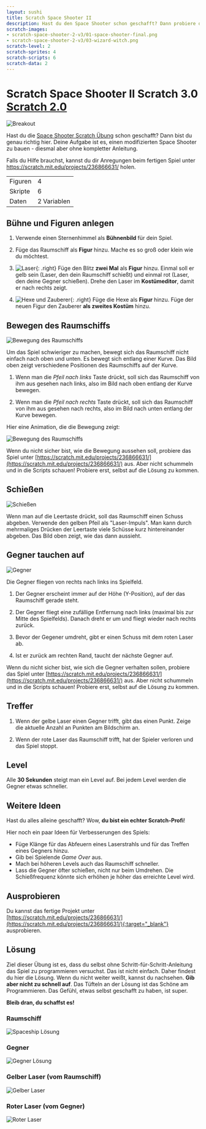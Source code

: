 ```yaml
---
layout: sushi
title: Scratch Space Shooter II
description: Hast du den Space Shooter schon geschafft? Dann probiere diese Herausforderung.
scratch-images:
- scratch-space-shooter-2-v3/01-space-shooter-final.png
- scratch-space-shooter-2-v3/03-wizard-witch.png
scratch-level: 2
scratch-sprites: 4
scratch-scripts: 6
scratch-data: 2
---
```


# Scratch Space Shooter II <span class="badge badge-scratch3">Scratch 3.0</span> <a href="scratch-space-shooter-2.html" class="change-scratch-version">Scratch 2.0</a>

<div class="row sushi-intro">
	<div class="col-sm-6"><img alt="Breakout" src="scratch-space-shooter-2-v3/01-space-shooter-final.png" /></div>
	<div class="col-sm-6">
		<p>Hast du die <a href="scratch-space-shooter.html">Space Shooter Scratch Übung</a> schon geschafft? Dann bist du genau richtig hier. Deine Aufgabe ist es, einen modifizierten Space Shooter zu bauen - diesmal aber ohne kompletter Anleitung.</p>
		<p>Falls du Hilfe brauchst, kannst du dir Anregungen beim fertigen Spiel unter <a href="https://scratch.mit.edu/projects/236866631/" target="_blank">https://scratch.mit.edu/projects/236866631/</a> holen.</p>
		<table class="table sushi-stats">
			<tbody>
				<tr>
					<td>Figuren</td>
					<td>4</td>
				</tr>
				<tr>
					<td>Skripte</td>
					<td>6</td>
				</tr>
				<tr>
					<td>Daten</td>
					<td>2 Variablen</td>
				</tr>
			</tbody>
		</table>
	</div>
</div>

## Bühne und Figuren anlegen

1. Verwende einen Sternenhimmel als **Bühnenbild** für dein Spiel.

1. Füge das Raumschiff als **Figur** hinzu. Mache es so groß oder klein wie du möchtest.

1. ![Laser](scratch-space-shooter-2-v3/02-laser.png){: .right}
Füge den Blitz **zwei Mal** als **Figur** hinzu. Einmal soll er gelb sein (Laser, den dein Raumschiff schießt) und einmal rot (Laser, den deine Gegner schießen). Drehe den Laser im **Kostümeditor**, damit er nach rechts zeigt.

1. ![Hexe und Zauberer](scratch-space-shooter-2-v3/03-wizard-witch.png){: .right}
Füge die Hexe als **Figur** hinzu. Füge der neuen Figur den Zauberer **als zweites Kostüm** hinzu.

## Bewegen des Raumschiffs

![Bewegung des Raumschiffs](scratch-space-shooter-2-v3/04-spaceship-move.png)

Um das Spiel schwieriger zu machen, bewegt sich das Raumschiff nicht einfach nach oben und unten. Es bewegt sich entlang einer Kurve. Das Bild oben zeigt verschiedene Positionen des Raumschiffs auf der Kurve.

1. Wenn man die *Pfeil nach links* Taste drückt, soll sich das Raumschiff von ihm aus gesehen nach links, also im Bild nach oben entlang der Kurve bewegen.

1. Wenn man die *Pfeil nach rechts* Taste drückt, soll sich das Raumschiff von ihm aus gesehen nach rechts, also im Bild nach unten entlang der Kurve bewegen.

Hier eine Animation, die die Bewegung zeigt:

![Bewegung des Raumschiffs](scratch-space-shooter-2-v3/05-spaceship-move.gif)

Wenn du nicht sicher bist, wie die Bewegung aussehen soll, probiere das Spiel unter [https://scratch.mit.edu/projects/236866631/](https://scratch.mit.edu/projects/236866631/) aus. Aber nicht schummeln und in die Scripts schauen! Probiere erst, selbst auf die Lösung zu kommen.

## Schießen

![Schießen](scratch-space-shooter-2-v3/06-spaceship-shooting.png)

Wenn man auf die Leertaste drückt, soll das Raumschiff einen Schuss abgeben. Verwende den gelben Pfeil als "Laser-Impuls". Man kann durch mehrmaliges Drücken der Leertaste viele Schüsse kurz hintereinander abgeben. Das Bild oben zeigt, wie das dann aussieht.

## Gegner tauchen auf

![Gegner](scratch-space-shooter-2-v3/07-enemy.png)

Die Gegner fliegen von rechts nach links ins Spielfeld.

1. Der Gegner erscheint immer auf der Höhe (Y-Position), auf der das Raumschiff gerade steht.

1. Der Gegner fliegt eine zufällige Entfernung nach links (maximal bis zur Mitte des Spielfelds). Danach dreht er um und fliegt wieder nach rechts zurück.

1. Bevor der Gegener umdreht, gibt er einen Schuss mit dem roten Laser ab.

1. Ist er zurück am rechten Rand, taucht der nächste Gegner auf.

Wenn du nicht sicher bist, wie sich die Gegner verhalten sollen, probiere das Spiel unter [https://scratch.mit.edu/projects/236866631/](https://scratch.mit.edu/projects/236866631/) aus. Aber nicht schummeln und in die Scripts schauen! Probiere erst, selbst auf die Lösung zu kommen.

## Treffer

1. Wenn der gelbe Laser einen Gegner trifft, gibt das einen Punkt. Zeige die aktuelle Anzahl an Punkten am Bildschirm an.

1. Wenn der rote Laser das Raumschiff trifft, hat der Spieler verloren und das Spiel stoppt.

## Level

Alle **30 Sekunden** steigt man ein Level auf. Bei jedem Level werden die Gegner etwas schneller.

## Weitere Ideen

Hast du alles alleine geschafft? Wow, **du bist ein echter Scratch-Profi**!

Hier noch ein paar Ideen für Verbesserungen des Spiels:

* Füge Klänge für das Abfeuern eines Laserstrahls und für das Treffen eines Gegners hinzu.
* Gib bei Spielende *Game Over* aus.
* Mach bei höheren Levels auch das Raumschiff schneller.
* Lass die Gegner öfter schießen, nicht nur beim Umdrehen. Die Schießfrequenz könnte sich erhöhen je höher das erreichte Level wird.

## Ausprobieren

Du kannst das fertige Projekt unter [https://scratch.mit.edu/projects/236866631/](https://scratch.mit.edu/projects/236866631/){:target="_blank"} ausprobieren.

## Lösung

Ziel dieser Übung ist es, dass du selbst ohne Schritt-für-Schritt-Anleitung das Spiel zu programmieren versuchst. Das ist nicht einfach. Daher findest du hier die Lösung. Wenn du nicht weiter weißt, kannst du nachsehen. **Gib aber nicht zu schnell auf**. Das Tüfteln an der Lösung ist das Schöne am Programmieren. Das Gefühl, etwas selbst geschafft zu haben, ist super.

**Bleib dran, du schaffst es!**

### Raumschiff

![Spaceship Lösung](scratch-space-shooter-2-v3/08-spaceship-solution.png)

### Gegner

![Gegner Lösung](scratch-space-shooter-2-v3/09-enemy-solution.png)

### Gelber Laser (vom Raumschiff)

![Gelber Laser](scratch-space-shooter-2-v3/10-friendly-laser.png)

### Roter Laser (vom Gegner)

![Roter Laser](scratch-space-shooter-2-v3/11-enemy-laser.png)

